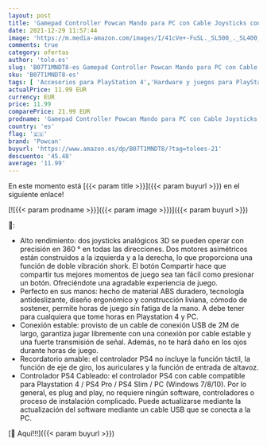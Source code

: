 ```yaml
---
layout: post
title: 'Gamepad Controller Powcan Mando para PC con Cable Joysticks con Doble vibracion Turbo y Botones de activacion para PS4 / PS4 Slim / PS4 Pro y PC con cable USB de 2.2 m de largo  negro  1 '
date: 2021-12-29 11:57:44
image: 'https://m.media-amazon.com/images/I/41cVe+-FuSL._SL500_._SL400_.jpg'
comments: true
category: ofertas
author: 'tole.es'
slug: 'B07T1MNDT8-es Gamepad Controller Powcan Mando para PC con Cable...'
sku: 'B07T1MNDT8-es'
tags: [ 'Accesorios para PlayStation 4','Hardware y juegos para PlayStation 4','Mandos para PlayStation 4','Mandos y controles para PlayStation 4','Videojuegos','powcan','ps4', ]
actualPrice: 11.99 EUR
currency: EUR
price: 11.99
comparePrice: 21.99 EUR
prodname: 'Gamepad Controller Powcan Mando para PC con Cable Joysticks con Doble vibracion Turbo y Botones de activacion para PS4 / PS4 Slim / PS4 Pro y PC con cable USB de 2.2 m de largo  negro  1 '
country: 'es'
flag: '🇪🇸'
brand: 'Powcan'
buyurl: 'https://www.amazon.es/dp/B07T1MNDT8/?tag=tolees-21'
descuento: '45.48'
average: '11.99'
---
```


En este momento está [{{< param title >}}]({{< param buyurl >}}) en el siguiente enlace!

[![{{< param prodname >}}]({{< param image >}})]({{< param buyurl >}})

🔎:

- Alto rendimiento: dos joysticks analógicos 3D se pueden operar con precisión en 360 ° en todas las direcciones. Dos motores asimétricos están construidos a la izquierda y a la derecha, lo que proporciona una función de doble vibración shork. El botón Compartir hace que compartir tus mejores momentos de juego sea tan fácil como presionar un botón. Ofreciéndote una agradable experiencia de juego.
- Perfecto en sus manos: hecho de material ABS duradero, tecnología antideslizante, diseño ergonómico y construcción liviana, cómodo de sostener, permite horas de juego sin fatiga de la mano. A debe tener para cualquiera que tome horas en Playstation 4 y PC.
- Conexión estable: provisto de un cable de conexión USB de 2M de largo, garantiza jugar libremente con una conexión por cable estable y una fuerte transmisión de señal. Además, no te hará daño en los ojos durante horas de juego.
- Recordatorio amable: el controlador PS4 no incluye la función táctil, la función de eje de giro, los auriculares y la función de entrada de altavoz.
- Controlador PS4 Cableado: el controlador PS4 con cable compatible para Playstation 4 / PS4 Pro / PS4 Slim / PC (Windows 7/8/10). Por lo general, es plug and play, no requiere ningún software, controladores o proceso de instalación complicado. Puede actualizarse mediante la actualización del software mediante un cable USB que se conecta a la PC.

[🛒 Aquí!!!]({{< param buyurl >}})
